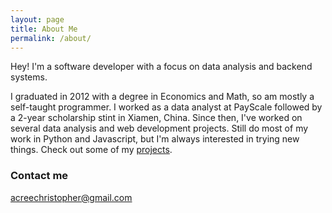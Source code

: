 ```yaml
---
layout: page
title: About Me
permalink: /about/
---
```


Hey! I'm a software developer with a focus on data analysis and backend systems. 

I graduated in 2012 with a degree in Economics and Math, so am mostly a self-taught programmer. I worked as a data analyst at PayScale followed by a 2-year scholarship stint in Xiamen, China. Since then, I've worked on several data analysis and web development projects. Still do most of my work in Python and Javascript, but I'm always interested in trying new things. Check out some of my [projects](http://christopheracree.com/projects). 

### Contact me

[acreechristopher@gmail.com](mailto:acreechristopher@gmail.com)
